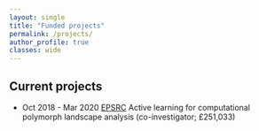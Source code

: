 ```yaml
---
layout: single
title: "Funded projects"
permalink: /projects/
author_profile: true
classes: wide
---
```


## Current projects

- Oct 2018 - Mar 2020 [EPSRC](https://epsrc.ukri.org) Active learning for computational polymorph landscape analysis (co-investigator; &#163;251,033)